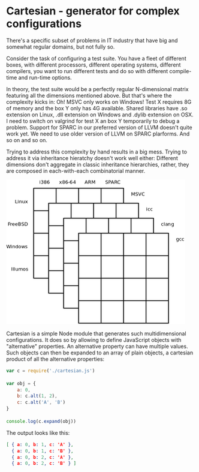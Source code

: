 # Cartesian - generator for complex configurations

There's a specific subset of problems in IT industry that have big and somewhat regular domains, but not fully so.

Consider the task of configuring a test suite. You have a fleet of different boxes, with different processors, different operating systems, different compilers, you want to run different tests and do so with different compile-time and run-time options.

In theory, the test suite would be a perfectly regular N-dimensional matrix featuring all the dimensions mentioned above. But that's where the complexity kicks in: Oh! MSVC only works on Windows! Test X requires 8G of memory and the box Y only has 4G available. Shared libraries have .so extension on Linux, .dll extension on Windows and .dylib extension on OSX. I need to switch on valgrind for test X an box Y temporarily to debug a problem. Support for SPARC in our preferred version of LLVM doesn't quite work yet. We need to use older version of LLVM on SPARC plarforms. And so on and so on.

Trying to address this complexity by hand results in a big mess. Trying to address it via inheritance hieratchy doesn't work well either: Different dimensions don't aggregate in classic inheritance hierarchies, rather, they are composed in each-with-each combinatorial manner.

![](matrix.png)

Cartesian is a simple Node module that generates such multidimensional configurations. It does so by allowing to define JavaScript objects with "alternative" properties. An alternative property can have multiple values. Such objects can then be expanded to an array of plain objects, a cartesian product of all the alternative properties:

```javascript
var c = require('./cartesian.js')

var obj = {
    a: 0,
    b: c.alt(1, 2),
    c: c.alt('A', 'B')
}

console.log(c.expand(obj))
```

The output looks like this:

```json
[ { a: 0, b: 1, c: 'A' },
  { a: 0, b: 1, c: 'B' },
  { a: 0, b: 2, c: 'A' },
  { a: 0, b: 2, c: 'B' } ]
```
